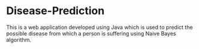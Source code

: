 # Disease-Prediction

This is a web application developed using Java which is used to predict the possible disease from which a person is suffering using Naive Bayes algorithm.

